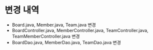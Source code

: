 # 변경 내역

- Board.java, Member.java, Team.java 변경
- BoardController.java, MemberController.java, TeamController.java, TeamMemberController.java 변경
- BoardDao.java, MemberDao.java, TeamDao.java 변경